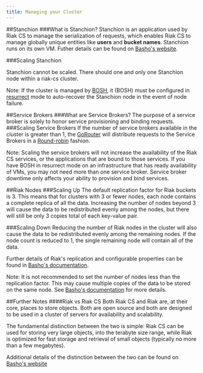 ```yaml
---
title: Managing your Cluster
---
```


##Stanchion
###What is Stanchion?
Stanchion is an application used by Riak CS to manage the serialization of requests, which enables Riak CS to manage globally unique entities like **users** and **bucket names**. Stanchion runs on its own VM. Futher details can be found on [Basho's website](https://docs.basho.com/riakcs/latest/theory/stanchion/).

###Scaling Stanchion

Stanchion cannot be scaled. There should one and only one Stanchion node within a riak-cs cluster.

Note: If the cluster is managed by [BOSH](https://bosh.io/), it (BOSH) must be configured in [resurrect](https://bosh.io/docs/sysadmin-commands.html#health) mode to auto-recover the Stanchion node in the event of node failure.

##Service Brokers
###What are Service Brokers?
The purpose of a service broker is solely to honor service provisioning and binding requests.
###Scaling Service Brokers
If the number of service brokers available in the cluster is greater than 1, the [GoRouter](https://github.com/cloudfoundry/gorouter) will distribute requests to the Service Brokers in a [Round-robin](https://en.wikipedia.org/wiki/Round-robin_scheduling) fashion.

Note: Scaling the service brokers will not increase the availability of the Riak CS services, or the applications that are bound to those services. If you have BOSH in resurrect mode on an infrastructure that has ready availability of VMs, you may not need more than one service broker. Service broker downtime only affects your ability to provision and bind services.

##Riak Nodes
###Scaling Up
The default replication factor for Riak buckets is 3. This means that for clusters with 3 or fewer nodes, each node contains a complete replica of all the data. Increasing the number of nodes beyond 3 will cause the data to be redistributed evenly among the nodes, but there will still be only 3 copies total of each key-value pair.

###Scaling Down
Reducing the number of Riak nodes in the cluster will also cause the data to be redistributed evenly among the remaining nodes. If the node count is reduced to 1, the single remaining node will contain all of the data.

Further details of Riak's replication and configurable properties can be found in [Basho's documentation](http://docs.basho.com/riak/latest/theory/concepts/Replication).

Note: It is not recommended to set the number of nodes less than the replication factor. This may cause multiple copies of the data to be stored on the same node. See [Basho's documentation](http://docs.basho.com/riak/2.0.1/dev/advanced/replication-properties/#N-Value-and-Replication) for more details.

##Further Notes
####Riak vs Riak CS
Both Riak CS and Riak are, at their core, places to store objects. Both are open source and both are designed to be used in a cluster of servers for availability and scalability.

The fundamental distinction between the two is simple: Riak CS can be used for storing very large objects, into the terabyte size range, while Riak is optimized for fast storage and retrieval of small objects (typically no more than a few megabytes).

Additional details of the distinction between the two can be found on [Basho's website](http://basho.com/posts/technical/riak-cs-vs-riak/)

